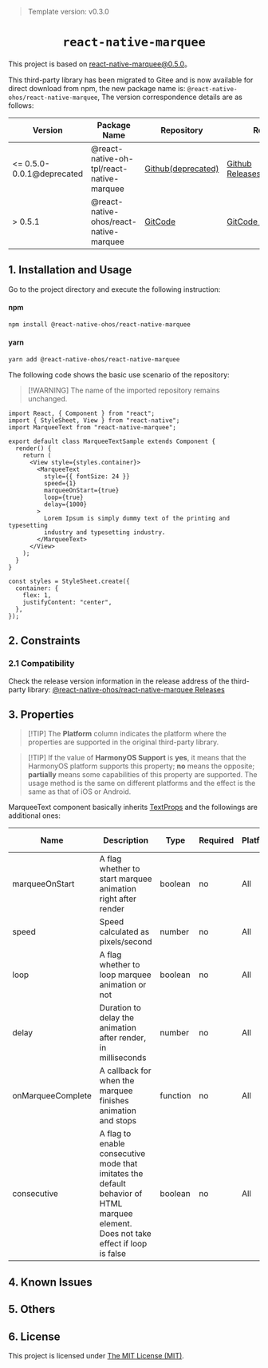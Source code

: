 > Template version: v0.3.0

<p align="center">
  <h1 align="center"> <code>react-native-marquee</code> </h1>
</p>

This project is based on [react-native-marquee@0.5.0](https://github.com/kyo504/react-native-marquee/tree/v0.5.0)。

This third-party library has been migrated to Gitee and is now available for direct download from npm, the new package name is: `@react-native-ohos/react-native-marquee`, The version correspondence details are as follows:

| Version                   | Package Name                                      | Repository         | Release                    |
| ------------------------- | ------------------------------------------------- | ------------------ | -------------------------- |
| <= 0.5.0-0.0.1@deprecated | @react-native-oh-tpl/react-native-marquee | [Github(deprecated)](https://github.com/react-native-oh-library/react-native-marquee) | [Github Releases(deprecated)](https://github.com/react-native-oh-library/react-native-marquee/releases) |
| > 0.5.1                  | @react-native-ohos/react-native-marquee   | [GitCode](https://gitcode.com/openharmony-sig/rntpc_react-native-marquee) | [GitCode Releases](https://gitcode.com/openharmony-sig/rntpc_react-native-marquee/releases) |


## 1. Installation and Usage

Go to the project directory and execute the following instruction:

<!-- tabs:start -->

#### **npm**

```bash
npm install @react-native-ohos/react-native-marquee
```

#### **yarn**

```bash
yarn add @react-native-ohos/react-native-marquee
```

<!-- tabs:end -->

The following code shows the basic use scenario of the repository:

> [!WARNING] The name of the imported repository remains unchanged.

```tsx
import React, { Component } from "react";
import { StyleSheet, View } from "react-native";
import MarqueeText from "react-native-marquee";

export default class MarqueeTextSample extends Component {
  render() {
    return (
      <View style={styles.container}>
        <MarqueeText
          style={{ fontSize: 24 }}
          speed={1}
          marqueeOnStart={true}
          loop={true}
          delay={1000}
        >
          Lorem Ipsum is simply dummy text of the printing and typesetting
          industry and typesetting industry.
        </MarqueeText>
      </View>
    );
  }
}

const styles = StyleSheet.create({
  container: {
    flex: 1,
    justifyContent: "center",
  },
});
```

## 2. Constraints

### 2.1 Compatibility

Check the release version information in the release address of the third-party library: [@react-native-ohos/react-native-marquee Releases](https://gitee.com/openharmony-sig/rntpc_react-native-marquee/releases)

## 3. Properties

> [!TIP] The **Platform** column indicates the platform where the properties are supported in the original third-party library.

> [!TIP] If the value of **HarmonyOS Support** is **yes**, it means that the HarmonyOS platform supports this property; **no** means the opposite; **partially** means some capabilities of this property are supported. The usage method is the same on different platforms and the effect is the same as that of iOS or Android.

MarqueeText component basically inherits [TextProps](https://reactnative.dev/docs/text) and the followings are additional ones:

| Name              | Description                                                               | Type     | Required | Platform | HarmonyOS Support |
| ----------------- | ------------------------------------------------------------------------- | -------- | -------- | -------- | ----------------- |
| marqueeOnStart    | A flag whether to start marquee animation right after render              | boolean  | no     | All      | yes               |
| speed             | Speed calculated as pixels/second                                         | number   | no      | All      | yes               |
| loop              | 	A flag whether to loop marquee animation or not                         | boolean  | no     | All      | yes               |
| delay             | Duration to delay the animation after render, in milliseconds             | number   | no      | All      | yes               |
| onMarqueeComplete | A callback for when the marquee finishes animation and stops              | function | no      | All      | yes               |
| consecutive       | A flag to enable consecutive mode that imitates the default behavior of HTML marquee element. Does not take effect if loop is false | boolean  | no      | All      | yes               |

## 4. Known Issues

## 5. Others

## 6. License

This project is licensed under [The MIT License (MIT)](https://github.com/kyo504/react-native-marquee/blob/master/LICENSE).

